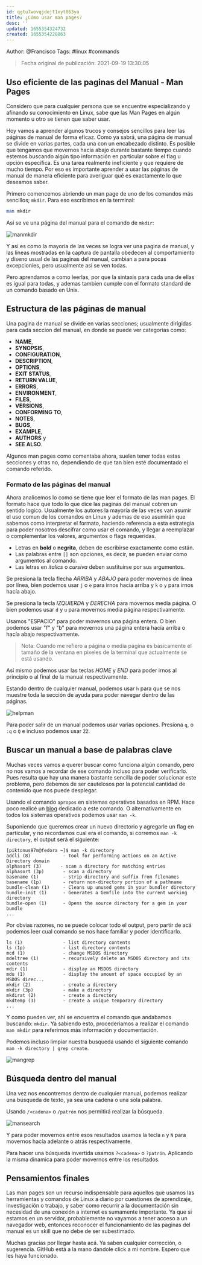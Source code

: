 ```yaml
---
id: qgtu7wovqjdejt1xyt063ya
title: ¿Cómo usar man pages?
desc: ''
updated: 1655354324732
created: 1655354228863
---
```


Author: @Francisco
Tags: #linux #commands

> Fecha original de publicación: 2021-09-19 13:30:05

## Uso eficiente de las paginas del Manual - Man Pages

Considero que para cualquier persona que se encuentre especializando y afinando su conocimiento en Linux, sabe que las Man Pages en algún momento u otro se tienen que saber usar.

Hoy vamos a aprender algunos trucos y consejos sencillos para leer las páginas de manual de forma eficaz. Como ya sabrá, una página de manual se divide en varias partes, cada una con un encabezado distinto.
Es posible que tengamos que movernos hacia abajo durante bastante tiempo cuando estemos buscando algún tipo información en particular sobre el flag u opción específica. Es una tarea realmente ineficiente y que requiere de mucho tiempo. Por eso es importante aprender a usar las páginas de manual de manera eficiente para averiguar qué es exactamente lo que deseamos saber.

Primero comencemos abriendo un man page de uno de los comandos más sencillos; `mkdir`. Para eso escribimos en la terminal:

```bash
man mkdir
```

Así se ve una página del manual para el comando de `mkdir`:

![manmkdir](https://i.imgur.com/bm59ESQ.png)

Y asi es como la mayoria de las veces se logra ver una pagina de manual, y las lineas mostradas en la captura de pantalla obedecen al comportamiento y diseno usual de las paginas del manual, cambian a para pocas excepcionies, pero usualmente asi se ven todas.

Pero aprendamos a como leerlas, por que la sintaxis para cada una de ellas es igual para todas, y ademas tambien cumple con el formato standard de un comando basado en Unix.

## Estructura de las páginas de manual

Una pagina de manual se divide en varias secciones; usualmente dirigidas para cada seccion del manual, en donde se puede ver categorias como:

- **NAME**,
- **SYNOPSIS**,
- **CONFIGURATION**,
- **DESCRIPTION**,
- **OPTIONS**,
- **EXIT STATUS**,
- **RETURN VALUE**,
- **ERRORS**,
- **ENVIRONMENT**,
- **FILES**,
- **VERSIONS**,
- **CONFORMING TO**,
- **NOTES**,
- **BUGS**,
- **EXAMPLE**,
- **AUTHORS** y
- **SEE ALSO**.
  
Algunos man pages como comentaba ahora, suelen tener todas estas secciones y otras no, dependiendo de que tan bien esté documentado el comando referido.

### Formato de las páginas del manual

Ahora analicemos lo como se tiene que leer el formato de las man pages. El formato hace que todo lo que dice las paginas del manual cobren un sentido logico. Usualmente los autores la mayoria de las veces van asumir el uso comun de los comandos en Linux y ademas de eso asumirán que sabemos como interpretar el formato, haciendo referencia a esta estrategia para poder nosotros descifrar como usar el comando, y llegar a reemplazar o complementar los valores, argumentos o flags requeridas.

- Letras en **bold** o **negrita**, deben de escribirse exactamente como están.
- Las palabras entre `[]` son opciones, es decir, se pueden enviar como argumentos al comando.
- Las letras en *italics* o *cursiva* deben sustituirse por sus argumentos.

Se presiona la tecla flecha *ARRIBA* y *ABAJO* para poder movernos de línea por línea, bien podemos usar `j` o `e` para irnos hacía arriba y `k` o `y` para irnos hacía abajo.  

Se presiona la tecla *IZQUIERDA* y *DERECHA* para movernos media página. O bien podemos usar `d` y `u` para movernos media página respectivamente.

Usamos "ESPACIO" para poder movernos una página entera. O bien podemos usar "f" y "b" para movernos una página entera hacía arriba o hacía abajo respectivamente.

 > Nota: Cuando me refiero a página o media página es básicamente el tamaño de la ventana en pixeles de la terminal que actualmente se está usando.

Así mismo podemos usar las teclas *HOME* y *END* para poder irnos al principio o al final de la manual respectivamente.

Estando dentro de cualquier manual, podemos usar `h` para que se nos muestre toda la sección de ayuda para poder navegar dentro de las páginas.

![helpman](https://i.imgur.com/bk2VOSy.png)

Para poder salir de un manual podemos usar varias opciones. Presiona `q`, o `:q` o `Q` e incluso podemos usar `ZZ`. 

## Buscar un manual a base de palabras clave

Muchas veces vamos a querer buscar como funciona algún comando, pero no nos vamos a recordar de ese comando incluso para poder verificarlo. Pues resulta que hay una manera bastante sencilla de poder solucionar este problema, pero debemos de ser cautelosos por la potencial cantidad de contenido que nos puede desplegar.

Usando el comando `apropos` en sistemas operativos basados en RPM. Hace poco realicé un [blog](https://blog.piktonus97m.xyz/2021/07/21/Como-recordar-facilmente-los-comandos-de-Linux/) dedicado a este comando. O alternativamente en todos los sistemas operativos podemos usar `man -k`.

Suponiendo que queremos crear un nuevo directorio y agregarle un flag en particular, y no recordamos cual era el comando, si corremos `man -k directory`, el output será el siguiente:

```shell
[piktonus97m@fedora ~]$ man -k directory
adcli (8)            - Tool for performing actions on an Active Directory domain
alphasort (3)       - scan a directory for matching entries
alphasort (3p)       - scan a directory
basename (1)         - strip directory and suffix from filenames
basename (1p)        - return non-directory portion of a pathname
bundle-clean (1)     - Cleans up unused gems in your bundler directory
bundle-init (1)      - Generates a Gemfile into the current working directory
bundle-open (1)      - Opens the source directory for a gem in your bundle
...
```

Por obvias razones, no se puede colocar todo el output, pero partir de acá podemos leer cual comando se nos hace familiar y poder identificarlo.

```shell
ls (1)               - list directory contents
ls (1p)              - list directory contents
mcd (1)              - change MSDOS directory
mdeltree (1)         - recursively delete an MSDOS directory and its contents
mdir (1)             - display an MSDOS directory
mdu (1)              - display the amount of space occupied by an MSDOS direc...
mkdir (2)            - create a directory
mkdir (3p)           - make a directory
mkdirat (2)          - create a directory
mkdtemp (3)          - create a unique temporary directory
...
```

Y como pueden ver, ahí se encuentra el comando que andabamos buscando: `mkdir`. Ya sabiendo esto, procederiamos a realizar el comando `man mkdir` para referirnos más información y documentación.

Podemos incluso limpiar nuestra busqueda usando el siguiente comando  `man -k directory | grep create`.

![mangrep](https://i.imgur.com/2A0KH5J.png)

## Búsqueda dentro del manual

Una vez nos encontremos dentro de cualquier manual, podemos realizar una búsqueda de texto, ya sea una cadena o una sola palabra.

Usando `/<cadena>` o `/patrón` nos permitirá realizar la búsqueda.

![mansearch](https://i.imgur.com/Tx2okOb.png)

Y para poder movernos entre esos resultados usamos la tecla `n` y `N` para movernos hacía adelante o atrás respectivamente.

Para hacer una búsqueda invertida usamos `?<cadena>` o `?patrón`. Aplicando la misma dinamica para poder movernos entre los resultados.

## Pensamientos finales

Las man pages son un recurso indispensable para aquellos que usamos las herramientas y comandos de Linux a diario por cuestiones de aprendizaje, investigación o trabajo, y saber como recurrir a la documentación sin necesidad de una conexión a internet es sumamente importante. Ya que si estamos en un servidor, probablemente no vayamos a tener acceso a un navegador web, entonces reconocer el funcionamiento de las paginas del manual es un skill que no debe de ser subestimado.

Muchas gracias por llegar hasta acá. Ya saben cualquier corrección, o sugerencia. GitHub está a la mano dandole click a mi nombre. Espero que les haya funcionado.
